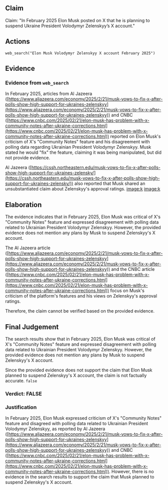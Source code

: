 ## Claim
Claim: "In February 2025 Elon Musk posted on X that he is planning to suspend Ukraine President Volodymyr Zelenskyy’s X account."

## Actions
```
web_search("Elon Musk Volodymyr Zelenskyy X account February 2025")
```

## Evidence
### Evidence from `web_search`
In February 2025, articles from Al Jazeera ([https://www.aljazeera.com/economy/2025/2/21/musk-vows-to-fix-x-after-polls-show-high-support-for-ukraines-zelenskyy](https://www.aljazeera.com/economy/2025/2/21/musk-vows-to-fix-x-after-polls-show-high-support-for-ukraines-zelenskyy)) and CNBC ([https://www.cnbc.com/2025/02/21/elon-musk-has-problem-with-x-community-notes-after-ukraine-corrections.html](https://www.cnbc.com/2025/02/21/elon-musk-has-problem-with-x-community-notes-after-ukraine-corrections.html)) reported on Elon Musk's criticism of X's "Community Notes" feature and his disagreement with polling data regarding Ukrainian President Volodymyr Zelenskyy. Musk stated he would "fix" the feature, claiming it was being manipulated, but did not provide evidence.

Al Jazeera ([https://cssh.northeastern.edu/musk-vows-to-fix-x-after-polls-show-high-support-for-ukraines-zelensky/](https://cssh.northeastern.edu/musk-vows-to-fix-x-after-polls-show-high-support-for-ukraines-zelensky/)) also reported that Musk shared an unsubstantiated claim about Zelenskyy's approval ratings. <image:k> <image:k>


## Elaboration
The evidence indicates that in February 2025, Elon Musk was critical of X's "Community Notes" feature and expressed disagreement with polling data related to Ukrainian President Volodymyr Zelenskyy. However, the provided evidence does not mention any plans by Musk to suspend Zelenskyy's X account.

The Al Jazeera article ([https://www.aljazeera.com/economy/2025/2/21/musk-vows-to-fix-x-after-polls-show-high-support-for-ukraines-zelenskyy](https://www.aljazeera.com/economy/2025/2/21/musk-vows-to-fix-x-after-polls-show-high-support-for-ukraines-zelenskyy)) and the CNBC article ([https://www.cnbc.com/2025/02/21/elon-musk-has-problem-with-x-community-notes-after-ukraine-corrections.html](https://www.cnbc.com/2025/02/21/elon-musk-has-problem-with-x-community-notes-after-ukraine-corrections.html)) focus on Musk's criticism of the platform's features and his views on Zelenskyy's approval ratings.

Therefore, the claim cannot be verified based on the provided evidence.


## Final Judgement
The search results show that in February 2025, Elon Musk was critical of X's "Community Notes" feature and expressed disagreement with polling data related to Ukrainian President Volodymyr Zelenskyy. However, the provided evidence does not mention any plans by Musk to suspend Zelenskyy's X account.

Since the provided evidence does not support the claim that Elon Musk planned to suspend Zelenskyy's X account, the claim is not factually accurate. `false`


### Verdict: FALSE

### Justification
In February 2025, Elon Musk expressed criticism of X's "Community Notes" feature and disagreed with polling data related to Ukrainian President Volodymyr Zelenskyy, as reported by Al Jazeera ([https://www.aljazeera.com/economy/2025/2/21/musk-vows-to-fix-x-after-polls-show-high-support-for-ukraines-zelenskyy](https://www.aljazeera.com/economy/2025/2/21/musk-vows-to-fix-x-after-polls-show-high-support-for-ukraines-zelenskyy)) and CNBC ([https://www.cnbc.com/2025/02/21/elon-musk-has-problem-with-x-community-notes-after-ukraine-corrections.html](https://www.cnbc.com/2025/02/21/elon-musk-has-problem-with-x-community-notes-after-ukraine-corrections.html)). However, there is no evidence in the search results to support the claim that Musk planned to suspend Zelenskyy's X account.
